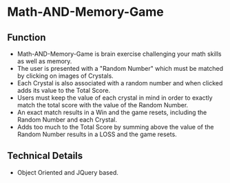 # Math-AND-Memory-Game

## Function

* Math-AND-Memory-Game is brain exercise challenging your math skills as well as memory.
* The user is presented with a "Random Number" which must be matched by clicking on images of Crystals.
* Each Crystal is also associated with a random number and when clicked adds its value to the Total Score.
* Users must keep the value of each crystal in mind in order to exactly match the total score with the value of  the Random Number.  
* An exact match results in a Win and the game resets, including the Random Number and each Crystal.   
* Adds too much to the Total Score by summing above the value of the Random Number results in a LOSS and the game resets.

## Technical Details 

*  Object Oriented and JQuery based.





